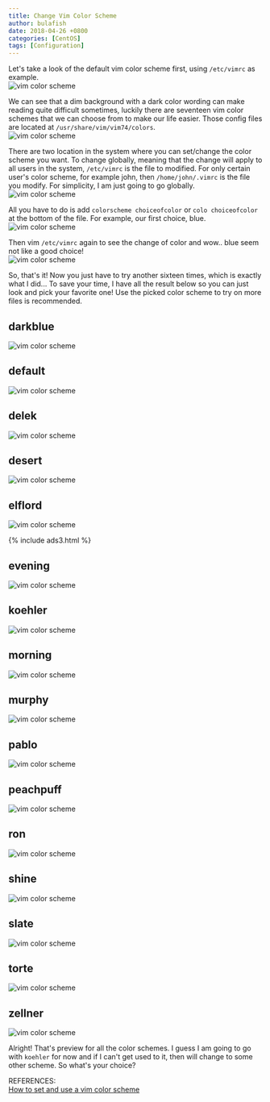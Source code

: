 ```yaml
---
title: Change Vim Color Scheme
author: bulafish
date: 2018-04-26 +0800
categories: [CentOS]
tags: [Configuration]
---
```


Let's take a look of the default vim color scheme first, using `/etc/vimrc` as example.  
![vim color scheme](/assets/img/2018050505.png)

We can see that a dim background with a dark color wording can make reading quite difficult sometimes, luckily there are seventeen vim color schemes that we can choose from to make our life easier.  Those config files are located at `/usr/share/vim/vim74/colors`.  
![vim color scheme](/assets/img/2018050502.png)

There are two location in the system where you can set/change the color scheme you want.  To change globally, meaning that the change will apply to all users in the system, `/etc/vimrc` is the file to modified.  For only certain user's color scheme, for example john, then `/home/john/.vimrc` is the file you modify.  For simplicity, I am just going to go globally.  
![vim color scheme](/assets/img/2018050504.png)

All you have to do is add `colorscheme choiceofcolor` or `colo choiceofcolor` at the bottom of the file.  For example, our first choice, blue.  
![vim color scheme](/assets/img/2018050503.png)

Then vim `/etc/vimrc` again to see the change of color and wow.. blue seem not like a good choice!  
![vim color scheme](/assets/img/2018050506.png)

So, that's it!  Now you just have to try another sixteen times, which is exactly what I did...  To save your time, I have all the result below so you can just look and pick your favorite one!  Use the picked color scheme to try on more files is recommended.

## darkblue
![vim color scheme](/assets/img/2018050507.png)

## default
![vim color scheme](/assets/img/2018050508.png)

## delek
![vim color scheme](/assets/img/2018050509.png)

## desert
![vim color scheme](/assets/img/2018050510.png)

## elflord
![vim color scheme](/assets/img/2018050511.png)

{% include ads3.html %}

## evening
![vim color scheme](/assets/img/2018050512.png)

## koehler
![vim color scheme](/assets/img/2018050513.png)

## morning
![vim color scheme](/assets/img/2018050514.png)

## murphy
![vim color scheme](/assets/img/2018050515.png)

## pablo
![vim color scheme](/assets/img/2018050516.png)

## peachpuff
![vim color scheme](/assets/img/2018050517.png)

## ron
![vim color scheme](/assets/img/2018050518.png)

## shine
![vim color scheme](/assets/img/2018050519.png)

## slate
![vim color scheme](/assets/img/2018050520.png)

## torte
![vim color scheme](/assets/img/2018050521.png)

## zellner
![vim color scheme](/assets/img/2018050522.png)

Alright!  That's preview for all the color schemes.  I guess I am going to go with `koehler` for now and if I can't get used to it, then will change to some other scheme.  So what's your choice?

REFERENCES:  
[How to set and use a vim color scheme](https://alvinalexander.com/linux/vi-vim-editor-color-scheme-colorscheme)
